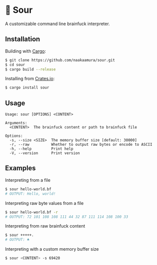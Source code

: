 # 🚀 Sour
A customizable command line brainfuck interpreter.

## Installation
Building with [Cargo](https://github.com/rust-lang/cargo/):
```sh
$ git clone https://github.com/naakaamura/sour.git
$ cd sour
$ cargo build --release
```

Installing from [Crates.io](https://crates.io):
```sh
$ cargo install sour
```
## Usage
```
Usage: sour [OPTIONS] <CONTENT>

Arguments:
  <CONTENT>  The brainfuck content or path to brainfuck file

Options:
  -s, --size <SIZE>  The memory buffer size [default: 30000]
  -r, --raw          Whether to output raw bytes or encode to ASCII
  -h, --help         Print help
  -V, --version      Print version
```

## Examples

Interpreting from a file
```sh
$ sour hello-world.bf
# OUTPUT: Hello, world!
```

Interpreting raw byte values from a file
```sh
$ sour hello-world.bf -r
# OUTPUT: 72 101 108 108 111 44 32 87 111 114 108 100 33
```

Interpreting from raw brainfuck content
```sh
$ sour +++++.
# OUTPUT: ♣
```

Interpreting with a custom memory buffer size
```sh
$ sour <CONTENT> -s 69420
```
